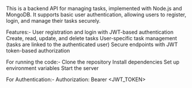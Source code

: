 This is a backend API for managing tasks, implemented with Node.js and MongoDB. It supports basic user authentication, allowing users to register, login, and manage their tasks securely.

Features:-
User registration and login with JWT-based authentication
Create, read, update, and delete tasks
User-specific task management (tasks are linked to the authenticated user)
Secure endpoints with JWT token-based authorization

For running the code:-
Clone the repository
Install dependencies
Set up environment variables
Start the server

For Authentication:-
Authorization: Bearer <JWT_TOKEN>

